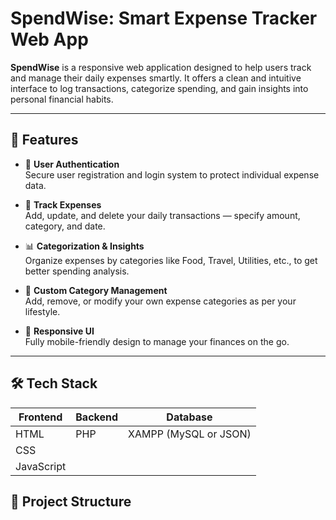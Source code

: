 # SpendWise: Smart Expense Tracker Web App

**SpendWise** is a responsive web application designed to help users track and manage their daily expenses smartly. It offers a clean and intuitive interface to log transactions, categorize spending, and gain insights into personal financial habits.

---

## 🚀 Features

- 🔐 **User Authentication**  
  Secure user registration and login system to protect individual expense data.

- 💸 **Track Expenses**  
  Add, update, and delete your daily transactions — specify amount, category, and date.

- 📊 **Categorization & Insights**  
  Organize expenses by categories like Food, Travel, Utilities, etc., to get better spending analysis.

- 🎯 **Custom Category Management**  
  Add, remove, or modify your own expense categories as per your lifestyle.

- 📱 **Responsive UI**  
  Fully mobile-friendly design to manage your finances on the go.

---

## 🛠️ Tech Stack

| Frontend | Backend | Database |
|----------|---------|----------|
| HTML     | PHP     | XAMPP (MySQL or JSON) |
| CSS      |         |          |
| JavaScript |       |          |

## 📁 Project Structure
